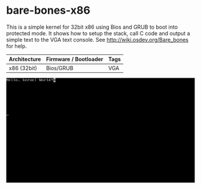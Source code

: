 # bare-bones-x86

This is a simple kernel for 32bit x86 using Bios and GRUB to boot into
protected mode. It shows how to setup the stack, call C code and
output a simple text to the VGA text console. See
http://wiki.osdev.org/Bare_bones for help.

| Architecture | Firmware / Bootloader | Tags |
| ------------ | --------------------- | ---- |
| x86 (32bit)  | Bios/GRUB             | VGA  |

![screenshot](screenshot.gif)
